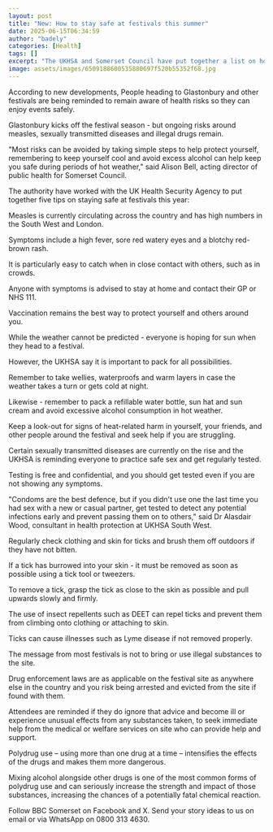 ```yaml
---
layout: post
title: "New: How to stay safe at festivals this summer"
date: 2025-06-15T06:34:59
author: "badely"
categories: [Health]
tags: []
excerpt: "The UKHSA and Somerset Council have put together a list on how to stay safe at festivals this summer."
image: assets/images/6509188600535880697f520b55352f68.jpg
---
```


According to new developments, People heading to Glastonbury and other festivals are being reminded to remain aware of health risks so they can enjoy events safely.

Glastonbury kicks off the festival season - but ongoing risks around measles, sexually transmitted diseases and illegal drugs remain.

"Most risks can be avoided by taking simple steps to help protect yourself, remembering to keep yourself cool and avoid excess alcohol can help keep you safe during periods of hot weather," said Alison Bell, acting director of public health for Somerset Council.

The authority have worked with the UK Health Security Agency to put together five tips on staying safe at festivals this year:

Measles is currently circulating across the country and has high numbers in the South West and London.

Symptoms include a high fever, sore red watery eyes and a blotchy red-brown rash. 

It is particularly easy to catch when in close contact with others, such as in crowds.

Anyone with symptoms is advised to stay at home and contact their GP or NHS 111.

Vaccination remains the best way to protect yourself and others around you.

While the weather cannot be predicted  - everyone is hoping for sun when they head to a festival.

However, the UKHSA say it is important to pack for all possibilities.

Remember to take wellies, waterproofs and warm layers in case the weather takes a turn or gets cold at night.

Likewise - remember to pack a refillable water bottle, sun hat and sun cream and avoid excessive alcohol consumption in hot weather.

Keep a look-out for signs of heat-related harm in yourself, your friends, and other people around the festival and seek help if you are struggling.

Certain sexually transmitted diseases are currently on the rise and the UKHSA is reminding everyone to practice safe sex and get regularly tested.

Testing is free and confidential, and you should get tested even if you are not showing any symptoms.

"Condoms are the best defence, but if you didn't use one the last time you had sex with a new or casual partner, get tested to detect any potential infections early and prevent passing them on to others," said Dr Alasdair Wood, consultant in health protection at UKHSA South West.

Regularly check clothing and skin for ticks and brush them off outdoors if they have not bitten.

If a tick has burrowed into your skin - it must be removed as soon as possible using a tick tool or tweezers.

To remove a tick, grasp the tick as close to the skin as possible and pull upwards slowly and firmly.

The use of insect repellents such as DEET can repel ticks and prevent them from climbing onto clothing or attaching to skin.

Ticks can cause illnesses such as Lyme disease if not removed properly.

The message from most festivals is not to bring or use illegal substances to the site.

Drug enforcement laws are as applicable on the festival site as anywhere else in the country and you risk being arrested and evicted from the site if found with them.

Attendees are reminded if they do ignore that advice and become ill or experience unusual effects from any substances taken, to seek immediate help from the medical or welfare services on site who can provide help and support.

Polydrug use – using more than one drug at a time – intensifies the effects of the drugs and makes them more dangerous. 

Mixing alcohol alongside other drugs is one of the most common forms of polydrug use and can seriously increase the strength and impact of those substances, increasing the chances of a potentially fatal chemical reaction.

Follow BBC Somerset on Facebook and X. Send your story ideas to us on email or via WhatsApp on 0800 313 4630.

